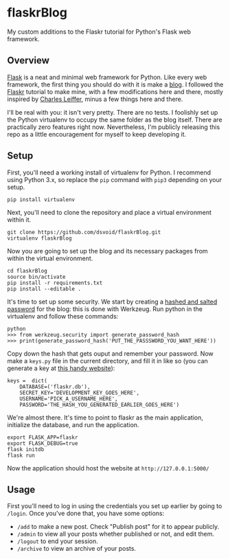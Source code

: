 # flaskrBlog
My custom additions to the Flaskr tutorial for Python's Flask web framework.

## Overview

[Flask](http://flask.pocoo.org/) is a neat and minimal web framework for Python. Like every web framework, the first thing you should do with it is make a [blog](https://ds0.xyz/opening-ceremony). I followed the [Flaskr](http://flask.pocoo.org/docs/0.12/tutorial/introduction/) tutorial to make mine, with a few modifications here and there, mostly inspired by [Charles Leiffer](http://charlesleifer.com/blog/how-to-make-a-flask-blog-in-one-hour-or-less/), minus a few things here and there.

I'll be real with you: it isn't very pretty. There are no tests. I foolishly set up the Python virtualenv to occupy the same folder as the blog itself. There are practically zero features right now. Nevertheless, I'm publicly releasing this repo as a little encouragement for myself to keep developing it.

## Setup

First, you'll need a working install of virtualenv for Python. I recommend using Python 3.x, so replace the `pip` command with `pip3` depending on your setup.

```
pip install virtualenv
```

Next, you'll need to clone the repository and place a virtual environment within it.
```
git clone https://github.com/dsvoid/flaskrBlog.git
virtualenv flaskrBlog
```

Now you are going to set up the blog and its necessary packages from within the virtual environment.
```
cd flaskrBlog
source bin/activate
pip install -r requirements.txt
pip install --editable .
```

It's time to set up some security. We start by creating a [hashed and salted password](http://flask.pocoo.org/snippets/54/) for the blog: this is done with Werkzeug. Run python in the virtualenv and follow these commands:
```
python
>>> from werkzeug.security import generate_password_hash
>>> print(generate_password_hash('PUT_THE_PASSSWORD_YOU_WANT_HERE'))
```

Copy down the hash that gets ouput and remember your password. Now make a `keys.py` file in the current directory, and fill it in like so (you can generate a key at [this handy website](https://randomkeygen.com/)):
```
keys =  dict(
    DATABASE=('flaskr.db'),
    SECRET_KEY='DEVELOPMENT_KEY_GOES_HERE',
    USERNAME='PICK_A_USERNAME_HERE',
    PASSWORD='THE_HASH_YOU_GENERATED_EARLIER_GOES_HERE')
```

We're almost there. It's time to point to flaskr as the main application, initialize the database, and run the application.
```
export FLASK_APP=flaskr
export FLASK_DEBUG=true
flask initdb
flask run
```

Now the application should host the website at `http://127.0.0.1:5000/`

## Usage

First you'll need to log in using the credentials you set up earlier by going to `/login`. Once you've done that, you have some options:

- `/add` to make a new post. Check "Publish post" for it to appear publicly.
- `/admin` to view all your posts whether published or not, and edit them.
- `/logout` to end your session.
- `/archive` to view an archive of your posts.
